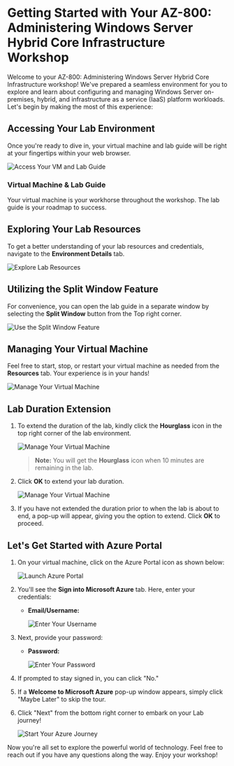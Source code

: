 # Getting Started with Your AZ-800: Administering Windows Server Hybrid Core Infrastructure Workshop
 
Welcome to your AZ-800: Administering Windows Server Hybrid Core Infrastructure workshop! We've prepared a seamless environment for you to explore and learn about configuring and managing Windows Server on-premises, hybrid, and infrastructure as a service (IaaS) platform workloads. Let's begin by making the most of this experience:
 
## Accessing Your Lab Environment
 
Once you're ready to dive in, your virtual machine and lab guide will be right at your fingertips within your web browser.
 
![Access Your VM and Lab Guide](media/lab-guide.png)

### Virtual Machine & Lab Guide
 
Your virtual machine is your workhorse throughout the workshop. The lab guide is your roadmap to success.
 
## Exploring Your Lab Resources
 
To get a better understanding of your lab resources and credentials, navigate to the **Environment Details** tab.
 
![Explore Lab Resources](media/lab-env.png)
 
## Utilizing the Split Window Feature
 
For convenience, you can open the lab guide in a separate window by selecting the **Split Window** button from the Top right corner.
 
![Use the Split Window Feature](media/lab-split-window.png)
 
## Managing Your Virtual Machine
 
Feel free to start, stop, or restart your virtual machine as needed from the **Resources** tab. Your experience is in your hands!
 
![Manage Your Virtual Machine](media/lab-resources.png)

## **Lab Duration Extension**

1. To extend the duration of the lab, kindly click the **Hourglass** icon in the top right corner of the lab environment. 

    ![Manage Your Virtual Machine](media/gext.png)

    >**Note:** You will get the **Hourglass** icon when 10 minutes are remaining in the lab.

2. Click **OK** to extend your lab duration.
 
   ![Manage Your Virtual Machine](media/gext2.png)

3. If you have not extended the duration prior to when the lab is about to end, a pop-up will appear, giving you the option to extend. Click **OK** to proceed.
 
## Let's Get Started with Azure Portal
1. On your virtual machine, click on the Azure Portal icon as shown below:
 
   ![Launch Azure Portal](media/sc900-image(1).png)
 
2. You'll see the **Sign into Microsoft Azure** tab. Here, enter your credentials:
 
   - **Email/Username:** <inject key="AzureAdUserEmail"></inject>
 
       ![Enter Your Username](media/sc900-image-1.png)
 
3. Next, provide your password:
 
   - **Password:** <inject key="AzureAdUserPassword"></inject>
 
       ![Enter Your Password](media/sc900-image-2.png)
 
4. If prompted to stay signed in, you can click "No."
 
5. If a **Welcome to Microsoft Azure** pop-up window appears, simply click "Maybe Later" to skip the tour.
 
6. Click "Next" from the bottom right corner to embark on your Lab journey!
 
    ![Start Your Azure Journey](media/sc900-image(3).png)
 
Now you're all set to explore the powerful world of technology. Feel free to reach out if you have any questions along the way. Enjoy your workshop!
